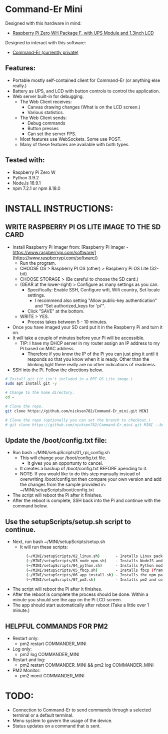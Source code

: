 # Command-Er Mini

Designed with this hardware in mind: 
  * [Raspberry Pi Zero WH Package F, with UPS Module and 1.3inch LCD](https://www.waveshare.com/raspberry-pi-zero-wh-package-f.htm) 

Designed to interact with this software:
  * [Command-Er (currently private)](https://github.com/nicksen782/Command-Er) 

## Features:
- Portable mostly self-contained client for Command-Er (or anything else really.)
- Battery as UPS, and LCD with button controls to control the application.
- Web server built-in for debugging.
  - The Web Client receives:
    - Canvas drawing changes (What is on the LCD screen.)
    - Various statistics.
  - The Web Client sends:
    - Debug commands
    - Button presses
    - Can set the server FPS.
  - Most features use WebSockets. Some use POST. 
  - Many of these features are available with both types.

## Tested with:
- Raspberry Pi Zero W
- Python 3.9.2
- NodeJs 16.9.1
- npm 7.2.1 or npm 8.18.0

# INSTALL INSTRUCTIONS:
## WRITE RASPBERRY PI OS LITE IMAGE TO THE SD CARD
  - Install Raspberry Pi Imager from: [Raspberry Pi Imager - https://www.raspberrypi.com/software/](https://www.raspberrypi.com/software/) 
    - Run the program.
    - CHOOSE OS > Raspberry PI OS (other) > Raspberry Pi OS Lite (32-bit)
    - CHOOSE STORAGE > <pick from the list.> (Be careful to choose the SD card.)
    - (GEAR at the lower-right) > Configure as many settings as you can.
      - Specifically: Enable SSH, Configure wifi, Wifi country, Set locale settings.
        - I recommend also setting "Allow public-key authentication" and "Set authorized_keys for 'pi'".
      - Click "SAVE" at the bottom.
    - WRITE > YES.
      - Process takes between 5 - 10 minutes.
  - Once you have imaged your SD card put it in the Raspberry Pi and turn it on.
  - It will take a couple of minutes before your Pi will be accessible.
    - TIP: I have my DHCP server in my router assign an IP address to my Pi based on MAC address.
      - Therefore if you know the IP of the Pi you can just ping it until it responds so that you know when it is ready. Other than the blinking light there really are no other indications of readiness.
  - SSH into the Pi. Follow the directions below.

````sh
# Install git (it isn't included in a RPI OS Lite image.)
sudo apt install git -y

# Change to the home directory.
cd ~

# Clone the repo.
git clone https://github.com/nicksen782/Command-Er_mini.git MINI

# Clone the repo (optionally you can set the branch to checkout.)
# git clone https://github.com/nicksen782/Command-Er_mini.git MINI --branch DEV
````
## Update the /boot/config.txt file:
  - Run bash ~/MINI/setupScripts/01_rpi_config.sh
    - This will change your /boot/config.txt file.
      - It gives you an opportunty to cancel.
    - It creates a backup of /boot/config.txt BEFORE apending to  it.
    - NOTE: If you would like to do this step manually instead of overwriting /boot/config.txt then compare your own version and add the changes from the sample provided in: ~/MINI/setupScripts/boot/config.txt
  - The script will reboot the Pi after it finishes.
  - After the reboot is complete, SSH back into the Pi and continue with the command below.

## Use the setupScripts/setup.sh script to continue.
  - Next, run bash ~/MINI/setupScripts/setup.sh
    - It will run these scripts:
    ````sh
          (~/MINI/setupScripts/02_linux.sh)       - Installs Linux packages.
          (~/MINI/setupScripts/03_node_npm.sh)    - Installs NodeJS and NPM.
          (~/MINI/setupScripts/04_python.sh)      - Installs Python modules.
          (~/MINI/setupScripts/05_fbcp.sh)        - Installs fbcp (framebuffer copy.)
          (~/MINI/setupScripts/06_app_install.sh) - Installs the npm packages for the app. 
          (~/MINI/setupScripts/07_pm2.sh)         - Installs pm2 and configures it.
    ````
  - The script will reboot the Pi after it finishes.
  - After the reboot is complete the process should be done. Within a minute you should see the app on the Pi LCD screen.
  - The app should start automatically after reboot (Take a little over 1 minute.)

## HELPFUL COMMANDS FOR PM2
  - Restart only:
    - pm2 restart COMMANDER_MINI
  - Log only: 
    - pm2 log COMMANDER_MINI
  - Restart and log: 
    - pm2 restart COMMANDER_MINI && pm2 log COMMANDER_MINI
  - PM2 Monitor: 
    - pm2 monit COMMANDER_MINI

# TODO:
- Connection to Command-Er to send commands through a selected terminal or a default terminal.
- Menu system to govern the usage of the device. 
- Status updates on a command that is sent. 